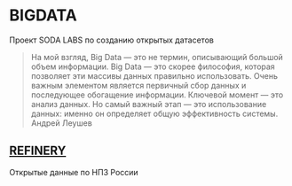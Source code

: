 # BIGDATA

Проект SODA LABS по созданию открытых датасетов



>На мой взгляд, Big Data — это не термин, описывающий большой объем информации. Big Data — это скорее философия, которая позволяет эти массивы данных правильно использовать. Очень важным элементом является первичный сбор данных и последующее обогащение информации. Ключевой момент — это анализ данных. Но самый важный этап — это использование данных: именно он определяет общую эффективность системы.
>Андрей Леушев


## [REFINERY](REFINERY/readme.md)

Открытые данные по НПЗ России

